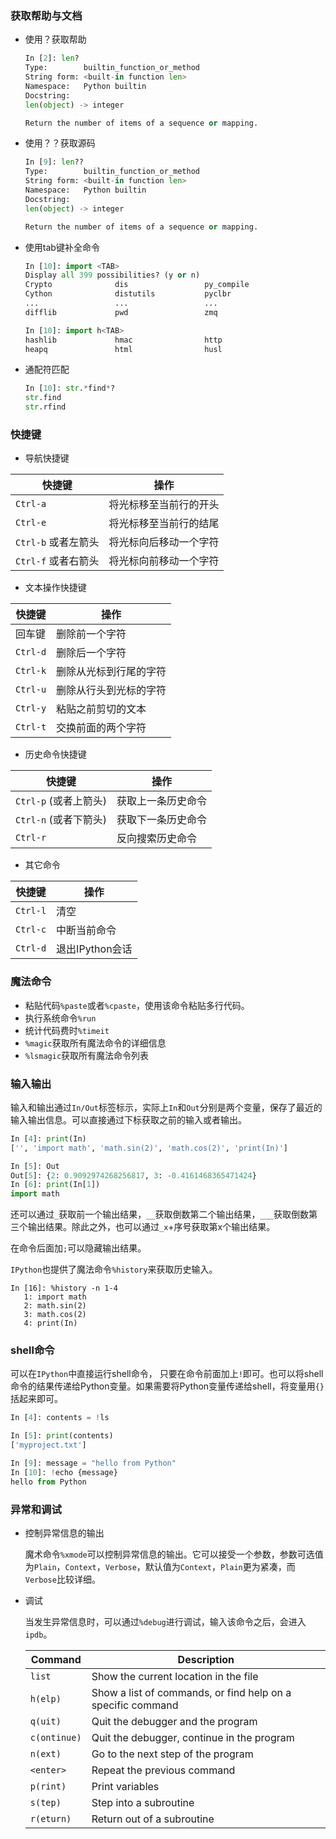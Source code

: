 ### 获取帮助与文档

- 使用？获取帮助

  ```python
  In [2]: len?
  Type:        builtin_function_or_method
  String form: <built-in function len>
  Namespace:   Python builtin
  Docstring:
  len(object) -> integer

  Return the number of items of a sequence or mapping.
  ```

- 使用？？获取源码

  ```python
  In [9]: len??
  Type:        builtin_function_or_method
  String form: <built-in function len>
  Namespace:   Python builtin
  Docstring:
  len(object) -> integer

  Return the number of items of a sequence or mapping.
  ```

- 使用tab键补全命令

  ```python
  In [10]: import <TAB>
  Display all 399 possibilities? (y or n)
  Crypto              dis                 py_compile
  Cython              distutils           pyclbr
  ...                 ...                 ...
  difflib             pwd                 zmq

  In [10]: import h<TAB>
  hashlib             hmac                http         
  heapq               html                husl
  ```

- 通配符匹配

  ```python
  In [10]: str.*find*?
  str.find
  str.rfind
  ```

### 快捷键

- 导航快捷键

| 快捷键              | 操作          |
| ---------------- | ----------- |
| ``Ctrl-a``       | 将光标移至当前行的开头 |
| ``Ctrl-e``       | 将光标移至当前行的结尾 |
| ``Ctrl-b`` 或者左箭头 | 将光标向后移动一个字符 |
| ``Ctrl-f`` 或者右箭头 | 将光标向前移动一个字符 |

- 文本操作快捷键

| 快捷键        | 操作          |
| ---------- | ----------- |
| 回车键        | 删除前一个字符     |
| ``Ctrl-d`` | 删除后一个字符     |
| ``Ctrl-k`` | 删除从光标到行尾的字符 |
| ``Ctrl-u`` | 删除从行头到光标的字符 |
| ``Ctrl-y`` | 粘贴之前剪切的文本   |
| ``Ctrl-t`` | 交换前面的两个字符   |

- 历史命令快捷键

| 快捷键                | 操作        |
| ------------------ | --------- |
| ``Ctrl-p`` (或者上箭头) | 获取上一条历史命令 |
| ``Ctrl-n`` (或者下箭头) | 获取下一条历史命令 |
| ``Ctrl-r``         | 反向搜索历史命令  |

- 其它命令

| 快捷键        | 操作          |
| ---------- | ----------- |
| ``Ctrl-l`` | 清空          |
| ``Ctrl-c`` | 中断当前命令      |
| ``Ctrl-d`` | 退出IPython会话 |

### 魔法命令

- 粘贴代码`%paste`或者`%cpaste`，使用该命令粘贴多行代码。
- 执行系统命令`%run`
- 统计代码费时`%timeit`
- `%magic`获取所有魔法命令的详细信息
- `%lsmagic`获取所有魔法命令列表

### 输入输出

输入和输出通过`In/Out`标签标示，实际上`In`和`Out`分别是两个变量，保存了最近的输入输出信息。可以直接通过下标获取之前的输入或者输出。

```python
In [4]: print(In)
['', 'import math', 'math.sin(2)', 'math.cos(2)', 'print(In)']

In [5]: Out
Out[5]: {2: 0.9092974268256817, 3: -0.4161468365471424}
In [6]: print(In[1])
import math
```

还可以通过`_`获取前一个输出结果，`__`获取倒数第二个输出结果，`___`获取倒数第三个输出结果。除此之外，也可以通过`_x`+序号获取第x个输出结果。

在命令后面加`;`可以隐藏输出结果。

`IPython`也提供了魔法命令`%history`来获取历史输入。

```
In [16]: %history -n 1-4
   1: import math
   2: math.sin(2)
   3: math.cos(2)
   4: print(In)
```

### shell命令

可以在`IPython`中直接运行shell命令， 只要在命令前面加上`!`即可。也可以将shell命令的结果传递给Python变量。如果需要将Python变量传递给shell，将变量用`{}`括起来即可。

```python
In [4]: contents = !ls

In [5]: print(contents)
['myproject.txt']

In [9]: message = "hello from Python"
In [10]: !echo {message}
hello from Python
```

### 异常和调试

- 控制异常信息的输出

  魔术命令`%xmode`可以控制异常信息的输出。它可以接受一个参数，参数可选值为`Plain`，`Context`，`Verbose`，默认值为`Context`，`Plain`更为紧凑，而`Verbose`比较详细。

- 调试

  当发生异常信息时，可以通过`%debug`进行调试，输入该命令之后，会进入`ipdb`。

  | Command        | Description                              |
  | -------------- | ---------------------------------------- |
  | ``list``       | Show the current location in the file    |
  | ``h(elp)``     | Show a list of commands, or find help on a specific command |
  | ``q(uit)``     | Quit the debugger and the program        |
  | ``c(ontinue)`` | Quit the debugger, continue in the program |
  | ``n(ext)``     | Go to the next step of the program       |
  | ``<enter>``    | Repeat the previous command              |
  | ``p(rint)``    | Print variables                          |
  | ``s(tep)``     | Step into a subroutine                   |
  | ``r(eturn)``   | Return out of a subroutine               |